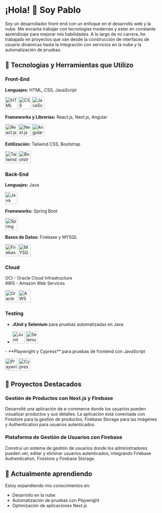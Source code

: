 # ¡Hola! 👋 Soy Pablo  
Soy un desarrollador front-end con un enfoque en el desarrollo web y la nube. Me encanta trabajar con tecnologías modernas y estar en constante aprendizaje para mejorar mis habilidades. A lo largo de mi carrera, he trabajado en proyectos que van desde la construcción de interfaces de usuario dinámicas hasta la integración con servicios en la nube y la automatización de pruebas.

## 🚀 Tecnologías y Herramientas que Utilizo  

### Front-End  
**Lenguajes:** HTML, CSS, JavaScript  
<p align="left">
  <img src="https://cdn.jsdelivr.net/gh/devicons/devicon@latest/icons/html5/html5-original-wordmark.svg" alt="HTML" width="40" height="40"/>
  <img src="https://cdn.jsdelivr.net/gh/devicons/devicon@latest/icons/css3/css3-original-wordmark.svg" alt="CSS" width="40" height="40"/>
  <img src="https://cdn.jsdelivr.net/gh/devicons/devicon@latest/icons/javascript/javascript-original.svg" alt="JavaScript" width="40" height="40"/>
</p>

**Frameworks y Librerías:** React.js, Next.js, Angular  
<p align="left">
  <img src="https://cdn.jsdelivr.net/gh/devicons/devicon@latest/icons/react/react-original-wordmark.svg" alt="React.js" width="40" height="40"/>
  <img src="https://cdn.jsdelivr.net/gh/devicons/devicon@latest/icons/nextjs/nextjs-plain.svg" alt="Next.js" width="40" height="40"/>
  <img src="https://cdn.jsdelivr.net/gh/devicons/devicon@latest/icons/angular/angular-original.svg" alt="Angular" width="40" height="40"/>
</p>

**Estilización:** Tailwind CSS, Bootstrap  
<p align="left">
  <img src="https://cdn.jsdelivr.net/gh/devicons/devicon@latest/icons/tailwindcss/tailwindcss-original.svg" alt="Tailwind CSS" width="40" height="40"/>
  <img src="https://cdn.jsdelivr.net/gh/devicons/devicon@latest/icons/bootstrap/bootstrap-original.svg" alt="Bootstrap" width="40" height="40"/>
</p>

### Back-End  
**Lenguajes:** Java  
<p align="left">
  <img src="https://cdn.jsdelivr.net/gh/devicons/devicon@latest/icons/java/java-original-wordmark.svg" alt="Java" width="40" height="40"/>
</p>

**Frameworks:** Spring Boot  
<p align="left">
  <img src="https://cdn.jsdelivr.net/gh/devicons/devicon@latest/icons/spring/spring-original.svg" alt="Spring Boot" width="40" height="40"/>
</p>

**Bases de Datos:** Firebase y MYSQL  
<p align="left">
  <img src="https://cdn.jsdelivr.net/gh/devicons/devicon@latest/icons/firebase/firebase-original.svg" alt="Firebase" width="40" height="40"/>
  <img src="https://cdn.jsdelivr.net/gh/devicons/devicon@latest/icons/mysql/mysql-original.svg" alt="MYSQL" width="40" height="40"/>
</p>

### Cloud  
OCI - Oracle Cloud Infrastructure  
AWS - Amazon Web Services
<p align="left">
  <img src="https://cdn.jsdelivr.net/gh/devicons/devicon@latest/icons/oracle/oracle-original.svg" alt="Oracle" width="40" height="40"/>
  <img src="https://cdn.jsdelivr.net/gh/devicons/devicon@latest/icons/amazonwebservices/amazonwebservices-original-wordmark.svg" alt="AWS" width="40" height="40"/>
</p>

### Testing  
- **JUnit y Selenium** para pruebas automatizadas en Java
- <p align="left">
  <img src="https://cdn.jsdelivr.net/gh/devicons/devicon@latest/icons/junit/junit-original-wordmark.svg" alt="Junit" width="40" height="40"/>
  <img src="https://cdn.jsdelivr.net/gh/devicons/devicon@latest/icons/selenium/selenium-original.svg" alt="Selenium" width="40" height="40"/>
</p>  
- **Playwright y Cypress** para pruebas de frontend con JavaScript
<p align="left">
  <img src="https://cdn.jsdelivr.net/gh/devicons/devicon@latest/icons/playwright/playwright-original.svg" alt="Playwright" width="40" height="40"/>
  <img src="https://cdn.jsdelivr.net/gh/devicons/devicon@latest/icons/cypressio/cypressio-original.svg" alt="Cypress" width="40" height="40"/>
</p>

## 💼 Proyectos Destacados  

### Gestión de Productos con Next.js y Firebase  
Desarrollé una aplicación de e-commerce donde los usuarios pueden visualizar productos y sus detalles. La aplicación está conectada con Firestore para la gestión de productos, Firebase Storage para las imágenes y Authentication para usuarios autenticados.

### Plataforma de Gestión de Usuarios con Firebase  
Construí un sistema de gestión de usuarios donde los administradores pueden ver, editar y eliminar usuarios autenticados, integrando Firebase Authentication, Firestore y Firebase Storage.

## 🌱 Actualmente aprendiendo  
Estoy expandiendo mis conocimientos en:  
- Desarrollo en la nube  
- Automatización de pruebas con Playwright  
- Optimización de aplicaciones Next.js

